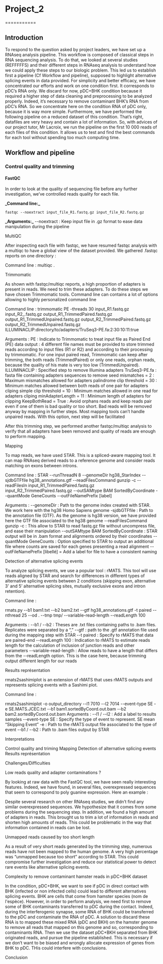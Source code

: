 # Project_2
===========

## Introduction

To respond to the question asked by project leaders, we have set up a RNAseq analysis pipeline. This workflow is composed of classical steps in RNA sequencing analysis. To do that, we looked at several studies (REFFFFFS) and their different steps in RNAseq analysis to understand how we could apply these steps to our biologic problem. This led us to establish first a pipeline (Cf Workflow and pipeline), supposed to highlight alternative splicing events in data provided. For simplicity and better efficacy, we have concentrated our efforts and work on one condition first. It corresponds to pDC’s RNA only. We discard for now, pDC+BHK condition because it required a higher step of data cleaning and preprocessing to be analyzed properly. Indeed, it’s necessary to remove contaminant BHK’s RNA from pDC’s RNA. So we concentrate here on the condition RNA of pDC only, because it is way more simple. Furthermore, we have performed the following pipeline on a reduced dataset of this condition. That’s right, datafiles are very heavy and contain a lot of information. So, with advices of our project tutor, Mr Lacroix, we run the pipeline on the first 10 000 reads of each files of this condition. It allows us to test and find the best commands for each tool without spending too much computing time.

## Workflow and pipeline

### Control quality and trimming

#### FastQC

In order to look at the quality of sequencing file before any further investigation, we’ve controlled reads quality for each file.

**\_Command line:\_**

```
fastqc --noextract input_file_R1.fastq.gz input_file_R2.fastq.gz

```

**\_Arguments:\_**
--noextract : Keep input file in .gz format to ease data manipulation during the pipeline


MultiQC

After inspecting each file with fastqc, we have resumed fastqc analysis with a multiqc to have a global view of the dataset provided. We gathered .fastqc reports on one directory : 

Command line :
multiqc .


Trimmomatic

As shown with fastqc/multiqc reports, a high proportion of adapters is present in reads. We need to trim these adapters. To do these steps we have chosen Trimmomatic tools. Command line can contains a lot of options allowing to highly personalized command line  

Command line :
trimmomatic PE -threads 30 input_R1.fastq.gz input_R2_.fastq.gz output_R1_TrimmedPaired.fastq.gz output_R1_TrimmedUnpaired.fastq.gz output_R2_TrimmedPaired.fastq.gz output_R2_TrimmedUnpaired.fastq.gz ILLUMINACLIP:directory/to/adapters/TruSeq3-PE.fa:2:30:10:11:true

Arguments : 
PE : Indicate to Trimmomatic to treat input file as Paired End (PE) data
output : 4 different file names must be provided to store trimmed reads according to input files (R1 or R2) and according to their processing by trimmomatic. For one input paired read, Trimmomatic can keep after trimming, the both reads (TrimmedPaired) or only one reads, orphan reads, because the quality of his mate is very too low (TrimmedUnpaired).
ILLUMINACLIP : Specified step to remove Illumina adapters
TruSeq3-PE.fa : fasta file containing adapters sequences to remove
seed mismatches = 2 : Maximum mismatches allowed for adapters 
palindrome clip threshold = 30 : Minimum matches allowed between both reads of one pair for adapters cliping
simple clip threshold = 10 : Minimum matches allowed in one read for adapters cliping
minAdapterLength = 11 : Minimum length of adapters for clipping
KeepBothRead = True : Avoid orphans reads and keep reads pair even if one of them is bad quality or too short. Bad reads will be removed anyway by mapping in further steps. Most mapping tools can’t handle unpaired reads. With this option, next step will be facilitated

After this trimming step, we performed another fastqc/multiqc analysis to verify that all adapters have been removed and quality of reads are enough to perform mapping.

Mapping

To map reads, we have used STAR. This is a spliced-aware mapping tool. It can map RNAseq derived reads to a reference genome and consider reads matching on exons between introns. 

Command line :
STAR --runThreadN 8 --genomeDir hg38_StarIndex --sjdbGTFfile hg38_annotations.gtf --readFilesCommand gunzip -c --readFilesIn input_R1_TrimmedPaired.fastq.gz input_R2_TrimmedPaired.fastq.gz --outSAMtype BAM SortedByCoordinate --quantMode GeneCounts --outFileNamePrefix [label]

Arguments : 
--genomeDir : Path to the genome index created with STAR. We work here with the hg38 Homo Sapiens genome
-sjdbGTFfile : Path to the annotation file (GTF). As the genome is hg38 version, we have provided here the GTF file associated to the hg38 genome
--readFilesCommand gunzip -c : This allow to STAR to read fastq.gz file without uncompress file, and ease their manipulation
--outSAMtype BAM SortedByCoordinate : STAR output will be in .bam format and alignments ordered by their coordinates
--quantMode GeneCounts : Option specified to STAR to output an additional file where counts are saved for each genes presenting a read alignment
--outFileNamePrefix [libellé] = Add a label for file to have a consistent naming

Detection of alternative splicing events

To analyze splicing events, we use a popular tool : rMATS. This tool will use reads aligned by STAR and search for differences in different types of alternative splicing events between 2 conditions (skipping exon, alternative 3’ and 5’ alternative splicing sites, mutually exclusive exons and intron retention).

Command line :

 rmats.py --b1 bam1.txt --b2 bam2.txt --gtf hg38_annotations.gtf -t paired --nthread 25 --od . --tmp tmp/ --variable-read-length --readLength 100

Arguments : 
--b1 / --b2 : Theses are .txt files containing paths to .bam files. Replicates were separated by a “,”
--gtf : path to the .gtf annotation file used during the mapping step with STAR
--t paired : Specify to rMATS that data are paired-end
--readLength 100 : Indication to rMATS to estimate reads length for the calculation of inclusion of junction reads and other parameters
--variable-read-length : Allow reads to have a length that differs from the --readLength option. This is the case here, because trimming output different length for our reads

Results représentation

rmats2sashimiplot is an extension of rMATS that uses rMATS outputs and represents splicing events with a Sashimi plot. 

Command line :

rmats2sashimiplot -o output_directory --l1 7010 --l2 7014 --event-type SE -e SE.MATS.JCEC.txt --b1 bam1.sortedByCoord.out.bam --b2 bam2.sortedByCoord.out.bam
Arguments : 
--l1 / --l2 : Add a label to results samples
--event-type SE : Specify the type of event to represent. SE mean “Skipping Event”
-e : Path to the rMATS output file associated to the type of event
--b1 / --b2 : Path to .bam files output by STAR



Interpretations

Control quality and triming
Mapping
Detection of alternative splicing events
Results représentation


Challenges/Difficulties

Low reads quality and adapter contaminations ?

By looking at raw data with the FastQC tool, we have seen really interesting features. Indeed, we have found, in several files, overexpressed sequences that seem to correspond to poly guanine expression. Here an example : 

Despite several research on other RNAseq studies, we didn’t find any similar overexpressed sequences. We hypothesize that it comes from some problems during the sequencing step. In addition, we found a high amount of adapters in reads. This brought us to trim a lot of information in reads and shorten high amounts of reads. This could be problematic in the way that information contained in reads can be lost.

Unmapped reads caused by too short length 

As a result of very short reads generated by the trimming step, numerous reads have not been mapped to the human genome. A very high percentage was “unmapped because too short” according to STAR. This could compromise further investigation and reduce our statistical power to detect rare events like alternative splicing events. 

Complexity to remove contaminant hamster reads in pDC+BHK dataset

In the condition, pDC+BHK, we want to see if pDC in direct contact with BHK (infected or non infected cells) could lead to different alternatives splicing events. BHK are cells that come from hamster species (nom de l'espèce). However, in order to perform analysis, we need first to remove some of BHK contaminants transferred to pDC during the contact. Indeed, during the interferogenic synapse, some RNA of BHK could be transferred to the pDC and contaminate the RNA of pDC. A solution to discard these RNA is to mapped these mixed RNA (pDC and BKH) on the hamster genome to remove all reads that mapped on this genome and so, corresponding to contaminants RNA. Then we use the dataset pDC+BKH separated from BHK originated reads, and pursue the pipeline established. This is necessary if we don’t want to be biased and wrongly allocate expression of genes from BHK to pDC. THis could interfere with conclusions. 

Conclusion


